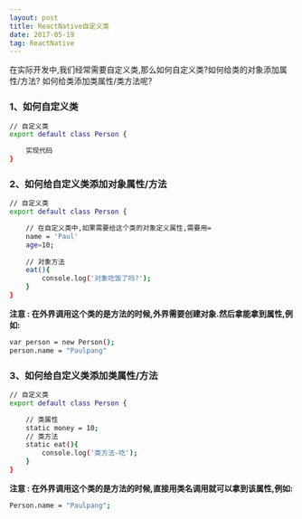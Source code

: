 ```yaml
---
layout: post
title: ReactNative自定义类
date: 2017-05-19
tag: ReactNative
---
```

在实际开发中,我们经常需要自定义类,那么如何自定义类?如何给类的对象添加属性/方法? 如何给类添加类属性/类方法呢?

### 1、如何自定义类

```bash
// 自定义类
export default class Person {

	实现代码
}

```
### 2、如何给自定义类添加对象属性/方法

```bash
// 自定义类
export default class Person {

	// 在自定义类中,如果需要给这个类的对象定义属性,需要用=
	name = 'Paul'
	age=10;
	
	// 对象方法
    eat(){
        console.log('对象吃饭了吗?');
    }
}

```
<strong>注意 : 在外界调用这个类的是方法的时候,外界需要创建对象.然后拿能拿到属性,例如:</strong>

```bash
var person = new Person();
person.name = "Paulpang"
```
### 3、如何给自定义类添加类属性/方法

```bash
// 自定义类
export default class Person {

	// 类属性
    static money = 10;
    // 类方法
    static eat(){
        console.log('类方法-吃');
    }
}

```
<strong>注意 : 在外界调用这个类的是方法的时候,直接用类名调用就可以拿到该属性,例如:</strong>

```bash
Person.name = "Paulpang";
```

